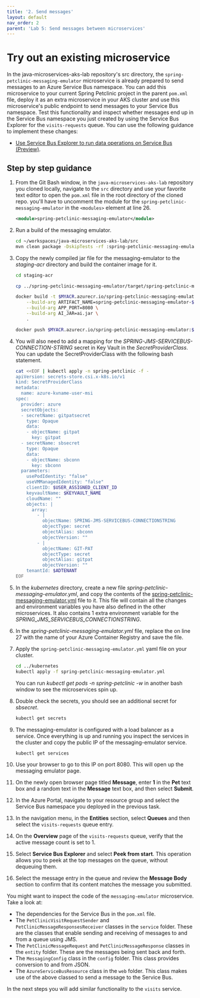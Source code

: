 ```yaml
---
title: '2. Send messages'
layout: default
nav_order: 2
parent: 'Lab 5: Send messages between microservices'
---
```


# Try out an existing microservice

In the java-microservices-aks-lab repository's src directory, the `spring-petclinic-messaging-emulator` microservice is already prepared to send messages to an Azure Service Bus namespace. You can add this microservice to your current Spring Petclinic project in the parent `pom.xml` file, deploy it as an extra microservice in your AKS cluster and use this microservice's public endpoint to send messages to your Service Bus namespace. Test this functionality and inspect whether messages end up in the Service Bus namespace you just created by using the Service Bus Explorer for the `visits-requests` queue. You can use the following guidance to implement these changes:

- [Use Service Bus Explorer to run data operations on Service Bus (Preview)](https://docs.microsoft.com/azure/service-bus-messaging/explorer).

## Step by step guidance

1. From the Git Bash window, in the `java-microservices-aks-lab` repository you cloned locally, navigate to the `src` directory and use your favorite text editor to open the `pom.xml` file in the root directory of the cloned repo. you'll have to uncomment the module for the `spring-petclinic-messaging-emulator` in the `<modules>` element at line 26.

    ```xml
    <module>spring-petclinic-messaging-emulator</module>
    ```

1. Run a build of the messaging emulator.

   ```bash
   cd ~/workspaces/java-microservices-aks-lab/src
   mvn clean package -DskipTests -rf :spring-petclinic-messaging-emulator
   ```

1. Copy the newly compiled jar file for the messaging-emulator to the _staging-acr_ directory and build the container image for it.

   ```bash
   cd staging-acr
   
   cp ../spring-petclinic-messaging-emulator/target/spring-petclinic-messaging-emulator-$VERSION.jar spring-petclinic-messaging-emulator-$VERSION.jar
   
   docker build -t $MYACR.azurecr.io/spring-petclinic-messaging-emulator:$VERSION \
       --build-arg ARTIFACT_NAME=spring-petclinic-messaging-emulator-$VERSION.jar \
       --build-arg APP_PORT=8080 \
       --build-arg AI_JAR=ai.jar \
       .
   
   docker push $MYACR.azurecr.io/spring-petclinic-messaging-emulator:$VERSION
   ```

1. You will also need to add a mapping for the _SPRING-JMS-SERVICEBUS-CONNECTION-STRING_ secret in Key Vault in the _SecretProviderClass_. You can update the SecretProviderClass with the following bash statement.

   ```bash
   cat <<EOF | kubectl apply -n spring-petclinic -f -
   apiVersion: secrets-store.csi.x-k8s.io/v1
   kind: SecretProviderClass
   metadata:
     name: azure-kvname-user-msi
   spec:
     provider: azure
     secretObjects:
     - secretName: gitpatsecret
       type: Opaque
       data: 
       - objectName: gitpat
         key: gitpat
     - secretName: sbsecret
       type: Opaque
       data: 
       - objectName: sbconn
         key: sbconn
     parameters:
       usePodIdentity: "false"
       useVMManagedIdentity: "false" 
       clientID: $USER_ASSIGNED_CLIENT_ID 
       keyvaultName: $KEYVAULT_NAME
       cloudName: "" 
       objects: |
         array:
           - |
             objectName: SPRING-JMS-SERVICEBUS-CONNECTIONSTRING
             objectType: secret   
             objectAlias: sbconn       
             objectVersion: ""  
           - |
             objectName: GIT-PAT
             objectType: secret   
             objectAlias: gitpat          
             objectVersion: ""  
       tenantId: $ADTENANT
   EOF
   ```

1. In the _kubernetes_ directory, create a new file _spring-petclinic-messaging-emulator.yml_, and copy the contents of the [spring-petclinic-messaging-emulator.yml](spring-petclinic-messaging-emulator.yml) file to it. This file will contain all the changes and environment variables you have also defined in the other microservices. It also contains 1 extra environment variable for the _SPRING_JMS_SERVICEBUS_CONNECTIONSTRING_.

1. In the _spring-petclinic-messaging-emulator.yml_ file, replace the _<your-acr-name>_ on line 27 with the name of your Azure Container Registry and save the file.

1. Apply the `spring-petclinic-messaging-emulator.yml` yaml file on your cluster.

   ```bash
   cd ../kubernetes
   kubectl apply -f spring-petclinic-messaging-emulator.yml
   ```

   You can run _kubectl get pods -n spring-petclinic -w_ in another bash window to see the microservices spin up.

1. Double check the secrets, you should see an additional secret for _sbsecret_.

   ```bash
   kubectl get secrets
   ```

1. The messaging-emulator is configured with a load balancer as a service. Once everything is up and running you inspect the services in the cluster and copy the public IP of the messaging-emulator service.

   ```bash
   kubectl get services
   ```

1. Use your browser to go to this IP on port 8080. This will open up the messaging emulator page.

1. On the newly open browser page titled **Message**, enter **1** in the **Pet** text box and a random text in the **Message** text box, and then select **Submit**.

1. In the Azure Portal, navigate to your resource group and select the Service Bus namespace you deployed in the previous task.

1. In the navigation menu, in the **Entities** section, select **Queues** and then select the `visits-requests` queue entry.

1. On the **Overview** page of the `visits-requests` queue, verify that the active message count is set to 1.

1. Select **Service Bus Explorer** and select **Peek from start**. This operation allows you to peek at the top messages on the queue, without dequeuing them.

1. Select the message entry in the queue and review the **Message Body** section to confirm that its content matches the message you submitted.

You might want to inspect the code of the `messaging-emulator` microservice. Take a look at:

- The dependencies for the Service Bus in the `pom.xml` file.
- The `PetClinicVisitRequestSender` and `PetClinicMessageResponsesReceiver` classes in the `service` folder. These are the classes that enable sending and receiving of messages to and from a queue using JMS.
- The `PetClinicMessageRequest` and `PetClinicMessageResponse` classes in the `entity` folder. These are the messages being sent back and forth.
- The `MessagingConfig` class in the `config` folder. This class provides conversion to and from JSON.
- The `AzureServiceBusResource` class in the `web` folder. This class makes use of the above classed to send a message to the Service Bus.

In the next steps you will add similar functionality to the `visits` service.
